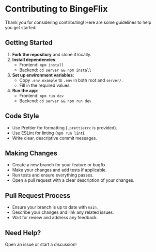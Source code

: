 # Contributing to BingeFlix

Thank you for considering contributing! Here are some guidelines to help you get started:

## Getting Started

1. **Fork the repository** and clone it locally.
2. **Install dependencies**:
   - Frontend: `npm install`
   - Backend: `cd server && npm install`
3. **Set up environment variables**:
   - Copy `.env.example` to `.env` in both root and `server/`.
   - Fill in the required values.
4. **Run the app**:
   - Frontend: `npm run dev`
   - Backend: `cd server && npm run dev`

## Code Style
- Use Prettier for formatting (`.prettierrc` is provided).
- Use ESLint for linting (`npm run lint`).
- Write clear, descriptive commit messages.

## Making Changes
- Create a new branch for your feature or bugfix.
- Make your changes and add tests if applicable.
- Run tests and ensure everything passes.
- Open a pull request with a clear description of your changes.

## Pull Request Process
- Ensure your branch is up to date with `main`.
- Describe your changes and link any related issues.
- Wait for review and address any feedback.

## Need Help?
Open an issue or start a discussion! 
